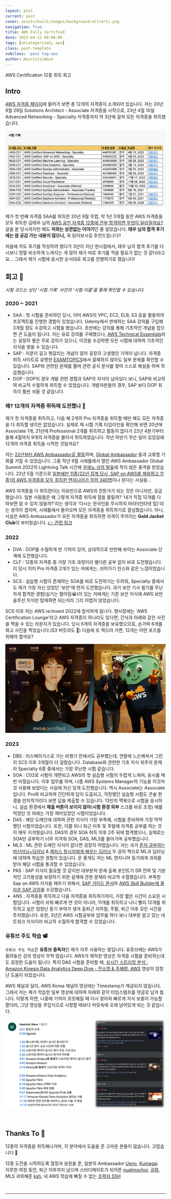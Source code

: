 ```yaml
---
layout: post
current: post
cover: assets/built/images/background/allcerti.png
navigation: True
title: AWS Fully Certified
date: 2023-04-12 00:00:00
tags: [uncategorized, aws]
class: post-template
subclass: 'post tag-aws'
author: HeuristicWave
---
```

AWS Certification 12종 취득 회고

## Intro

[AWS 자격증 페이지](https://aws.amazon.com/ko/certification/ )에 들어가 보면 총 12개의 자격증이 소개되어 있습니다.
저는 20년 9월 29일 Solutions Architect - Associate 자격증을 시작으로, 23년 4월 10일 Advanced Networking - Specialty 자격증까지 약 3년에 걸쳐 모든 자격증을 취득했습니다.

![certi](../../assets/built/images/post/etc/certi.png)

제가 첫 번째 자격증 SAA를 취득한 20년 9월 무렵, 약 1년 3개월 동안 AWS 자격증을 모두 취득한 김태우 님의 [AWS 공인 자격증 12종에 전부 합격하면 무엇이 달라질까요?](https://dev.classmethod.jp/articles/epilogue-in-korean-aws-12x-certified/)
글을 본 당시까지만 해도 **저와는 상관없는 이야기**인 줄 알았습니다. **태우 님의 합격 후기에는 참 공감 가는 내용이 많으니,** 꼭 읽어보시길 추천드립니다!! 

처음에 저도 후기를 작성하려 했다가 3년이 지난 현시점에서, 태우 님의 합격 후기를 다시보니 정말 비슷하게 느껴지는 게 많아 제가 따로 후기를 적을 필요가 없는 것 같더라고요...
그래서 제가 시험에 응시한 순서대로 회고를 진행하기로 했습니다!

## 회고 📝

*시험 코드는 상단 '시험 기록' 사진의 '시험 이름'을 통해 확인할 수 있습니다.*

### 2020 ~ 2021

- SAA : 첫 시험을 준비하던 당시, 이미 AWS의 VPC, EC2, ELB, S3 등을 활용하여 프로젝트를 진행한 경험이 있었습니다. Udemy에서 판매하는 SAA 강의를 구입해 3개월 정도 수강하고 시험을 봤습니다. 
  초반에는 강의를 통해 기초적인 개념을 잡으면 큰 도움이 됩니다. 저는 유료 강의를 구매했으나, [AWS Technical Essentials](https://explore.skillbuilder.aws/learn/course/external/view/elearning/15366/aws-technical-essentials-na-Korean?trk=8ab981f0-9b77-46d4-8d98-0bf8a9128363&sc_channel=sm )라는 굉장히 좋은 무료 강의가 있으니, 
  이것을 수강하면 모든 시험에 대하여 기초적인 지식을 쌓을 수 있습니다.
- SAP : 지문이 길고 헷갈리는 개념이 많아 굉장히 고생했던 기억이 납니다. 자격증 취득 사이트로 유명한 [EXAMTOPICS](https://www.examtopics.com/ )에서 결제하지 않아도 일부 문제를 확인할 수 있습니다.
  SAP와 관련된 문제를 풀며 관련 공식 문서를 찾아 스스로 해설을 하며 학습했습니다.
- DOP : DOP의 경우 개발 관련 경험과 SAP의 지식이 남아있다 보니, SAP와 비교하여 비교적 수월하게 취득할 수 있었습니다. 개발자분들의 경우, SAP 보다 DOP 취득이 훨씬 쉬울 것 같습니다.

### 왜? 12개의 자격증 취득에 도전했나 🤔

제가 첫 자격증을 취득하고, 다음 해 2개의 Pro 자격증을 취득할 때만 해도 모든 자격증을 다 취득할 생각은 없었습니다.
실제로 제 시험 기록 타임라인을 확인해 보면 20년에 Associate 1개, 21년에 Professional 2개를 취득하고 활동이 없다가 22년 4분기부터 올해 4월까지 9개의 자격증을 몰아서 취득하였습니다.
작년 하반기 무슨 일이 있었길래 12개의 자격증 취득을 시작한 것일까요?

저는 [22년부터 AWS Ambassador로 활동](https://aws.amazon.com/ko/blogs/apn/meet-our-newest-aws-ambassadors-from-2q-2022-and-explore-the-latest-ambassador-activities/ )하며, [Global Ambassador](https://aws.amazon.com/ko/partners/ambassadors/ ) 들과 교류할 기회를 가질 수 있었습니다.
그중 작년 9월 시애틀에서 열린 AWS Ambassador Global Summit 2022의 Lightning Talk 시간에 [우에노 상의 발표](https://tech.nri-net.com/entry/outputs_seattle )에 적지 않은 충격을 받았습니다.
22년 5월 기준으로 [일본에만 11종(22년 집계 당시, SAP on AWS를 제외하고 11종)의 AWS 자격증을 모두 취득한 엔지니어가 무려 340명](https://aws.amazon.com/jp/blogs/psa/2022-apn-all-aws-certifications-engineers/ )이나 된다는 사실을...

AWS 자격증을 다 취득한다는 이유만으로 AWS의 전문가가 되는 것은 아니지만, 궁금했습니다. 일본 사람들은 왜 그렇게 자격증 취득에 열을 올릴까?
'내가 직접 12개를 다 따보면 알 수 있지 않을까?'라는 생각과 '다시는 한국인을 무시하지 마라!(인터넷 밈)'라는 생각이 겹치며, 시애틀에서 돌아오며 모든 자격증을 취득하기로 결심했습니다.
아니, 사실은 AWS Ambassador가 모든 자격증을 취득하면 자격이 주어지는 **Gold Jacket Club**이 부러웠습니다. [👉 관련 링크](https://aws.amazon.com/ko/blogs/apn/congrats-to-our-2022-aws-ambassador-award-winners-and-meet-the-newest-ambassadors/)

### 2022

- DVA : DOP를 수월하게 딴 기억이 있어, 상대적으로 만만해 보이는 Associate 단계에 도전했습니다. 
- CLF : 12종의 자격증 중 가장 기초 과정이라 별다른 공부 없이 바로 도전했습니다. 이 당시 이미 Pro 자격증 2개가 있는 저에게는, 쉬어가기 찬스와 같은 느낌이었습니다.
- SCS : 실습형 시험이 존재하는 SOA를 바로 도전하기는 두려워, Specialty 중에서도 제가 가장 자신 있었던 '보안'에 먼저 도전했습니다.
  과거 보안 기사 필기를 무난하게 합격한 경험(실기는 떨어짐😭)이 있는 저에게는 기존 보안 지식에 AWS 보안 솔루션 지식만 탑재하면 되는지라 그리 어렵지 않았습니다.
  
SCS 이후 저는 AWS re:Invent 2022에 참석하게 됩니다. 행사장에는 'AWS Certification Lounge'라고 AWS 자격증이 하나라도 있다면, 간식과 아래와 같은 사진을 찍을 수 있는 라운지가 있습니다.
당시 6개의 자격증을 보유했으므로, 손가락 6개를 펴고 사진을 찍었습니다.(S3 버킷과도 📸) 다음에 또 찍으러 가면, 12개는 어떤 포즈를 취해야 할까요?

![certi2](../../assets/built/images/post/etc/certi2.png)

### 2023  

- DBS : 라스베이거스로 가는 비행기 안에서도 공부했는데, 연말에 느슨해져서 그런지 SCS 이후 3개월이 더 걸렸습니다. Database와 관련한 기초 지식 위주의 문제라 Specialty 6종 중에서는 가장 무난한 시험 같습니다.
- SOA : C02로 시험이 개편되고 AWS의 첫 실습형 시험이 두렵게 느껴져, 응시를 매번 미뤘습니다. 이후 업무를 하며, 나름 AWS Systems Manager의 기능을 이것저것 사용해 보았다는 사실에 자신 있게 도전했습니다.
  역시 Associate는 Associate입니다. Pro와 비교하여 간단하게 답이 도출되고, 걱정했던 실습형 시험도 콘솔 환경을 만지작거리다 보면 답을 제출할 수 있습니다.
  13인치 맥북으로 시험을 응시하니, 실습 환경에서 **제출 버튼이 보이지 않아**(**시험 환경 외부** 스크롤 바로 조정) 애를 먹었던 것 외에는 가장 재미있었던 시험이었습니다.
- DAS : 해당 도메인에 대하여 관련 지식이 가장 부족해, 시험을 준비하며 가장 막막했던 시험이었습니다. 또한, 이쯤 되니 퇴근 이후 및 주말에 자격증 공부를 하는 것이 매우 지겨웠습니다.
  DAS의 경우 SOA 취득 이후 2주 뒤에 합격했으나, 실제로는 SOA만 공부하기 너무 지겨워 SOA, DAS, MLS를 돌아가며 공부했습니다.
- MLS : ML 관련 도메인 지식이 없다면 굉장히 어렵습니다. 저는 과거 [혼자 공부하는 머신러닝+딥러닝](http://www.yes24.com/Product/Goods/96024871) & [케라스 창시자에게 배우는 딥러닝](http://www.yes24.com/Product/Goods/65050162)
  두 권의 책으로 ML과 딥러닝에 대하여 학습한 경험이 있습니다. 운 좋게도 저는 ML 엔지니어 동기에게 과외를 받아 해당 시험을 통과할 수 있었습니다.
- PAS : SAP 지식이 필요할 것 같지만 대부분의 문제 출제 포인트가 DR 전략 및 기본적인 고가용성을 보장하기 위한 설계에 관한 문제라 비교적 수월했습니다.
  부족한 Sap on AWS 지식을 채우기 위해서, [SAP 가이드 문서](https://docs.aws.amazon.com/sap/latest/general/welcome.html )와 [AWS Skill Builder에 올라온 SAP 강의](https://explore.skillbuilder.aws/learn/course/external/view/elearning/12164/sap-on-aws-technical )를 수강했습니다.
- ANS : 자격증을 취득하고 다음 자격증을 취득하기까지, 가장 짧은 시간이 소요된 시험입니다. 시험이 쉬워 빠르게 딴 것이 아니라, 11개를 취득하고 나니 빨리 12개를 취득하고 싶은 엄청난 동기 부여가 생겨 출퇴근 지하철, 주말, 퇴근 이후 모든 시간을 투자했습니다. 
  또한, 3년간 AWS 시험공부와 업무를 하다 보니 대부분 알고 있는 네트워크 지식이라 비교적 수월하게 합격할 수 있었습니다.


### 유튜브 주도 학습 📽️

`유튜브 주도 학습`은 **유튜브 중독자**인 제가 자주 사용하는 말입니다. 유튜브에는 AWS가 올려놓은 강의 영상이 무척 많습니다.
AWS가 제작한 영상은 자격증 시험을 준비하는데도 굉장한 도움이 됩니다. 특히 DAS 시험을 준비할 때, [실시간 스트리밍 분석 : Amazon Kinesis Data Analytics Deep Dive - 전소영 & 주혜령, AWS](https://youtu.be/cRIXhMfUEcE) 영상이 엄청난 도움이 되었습니다.

AWS 채널과 달리, AWS Korea 채널의 영상에는 Timestamp가 제공되지 않습니다. 그래서 저는 제가 학습한 일부 영상에 대하여 아래와 같이 타임스탬프를 댓글로 남겨 둡니다.
이렇게 하면, 나중에 기억이 흐릿해질 때 다시 찾아와 빠르게 지식 보충이 가능할뿐더러, 그냥 영상을 주입식으로 시청할 때보다 머릿속에 오래 남아있게 되는 것 같습니다.

![youtube](../../assets/built/images/post/etc/youtube.png)

<br>

## Thanks To 💐

12종의 자격증을 취득해나가며, 각 분야에서 도움을 준 고마운 분들이 많습니다. 고맙습니다 🙏

12종 도전을 시작하도록 열정과 응원을 준, 일본의 Ambassador [Ueno](https://aws.amazon.com/jp/partners/ambassadors/?cards-body.sort-by=item.additionalFields.ambassadorName&cards-body.sort-order=asc&awsf.apn-ambassadors-location=*all&cards-body.q=Ueno&cards-body.q_operator=AND), [Kumagai](https://aws.amazon.com/jp/partners/ambassadors/?cards-body.sort-by=item.additionalFields.ambassadorName&cards-body.sort-order=asc&awsf.apn-ambassadors-location=*all&cards-body.q=Kumagai&cards-body.q_operator=AND) <br>
지루한 여정 동안, 퇴근 이후까지 남으며 스터디메이트가 되어준 [nuatmochoi](https://medium.com/@nuatmochoi), [길팡](https://blog.naver.com/jogilsang), MLS 과외해준 [ksh](https://user-bin-ksh.medium.com/), 내 AWS 학습에 빠질 수 없는 [조력자 SSH](https://viassh.github.io/) 

<br>

---

<br>